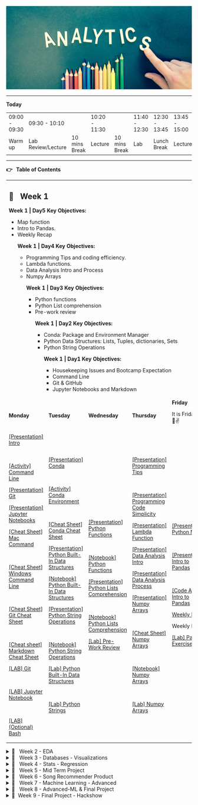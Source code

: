 
<!-- Yay, no errors, warnings, or alerts! -->

<div align="center">

<img src="header.jpg" alt="Data Analytics" style="height: 225px; width:1300px;"/>

</div>

---

**Today**


<table>
  <tr>
   <td>09:00 - 09:30
   </td>
   <td>09:30 - 10:10
   </td>
   <td>
   </td>
   <td>10:20 - 11:30
   </td>
   <td>
   </td>
   <td>11:40 - 12:30
   </td>
   <td>12:30 - 13:45
   </td>
   <td>13:45 - 15:00
   </td>
   <td>15:00 - 18:00
   </td>
  </tr>
  <tr>
   <td>Warm up
   </td>
   <td>Lab Review/Lecture
   </td>
   <td>10 mins Break
   </td>
   <td>Lecture
   </td>
   <td>10 mins Break
   </td>
   <td>Lab
   </td>
   <td>Lunch Break
   </td>
   <td>Lecture
   </td>
   <td>Lab
   </td>
  </tr>
</table>


---

**👉 **&nbsp;** Table of Contents**


<table>
  <tr>
   <td colspan="5" > <h2>📅 &nbsp;  <strong>Week 1</strong></h2>
<p>
<strong>Week 1 | Day5 Key Objectives:</strong>
<ul>

<li>Map function

<li>Intro to Pandas.

<li>Weekly Recap

<p>
<strong>Week 1 | Day4 Key Objectives:</strong>
<ul>

<li>Programming Tips and coding efficiency.

<li>Lambda functions.

<li>Data Analysis Intro and Process

<li>Numpy Arrays

<p>
<strong>Week 1 | Day3 Key Objectives:</strong>
<ul>

<li>Python functions

<li>Python List comprehension

<li>Pre-work review

<p>
<strong>Week 1 | Day2 Key Objectives:</strong>
<ul>

<li>Conda: Package and Environment Manager

<li>Python Data Structures: Lists, Tuples, dictionaries, Sets

<li>Python String Operations

<p>
<strong>Week 1 | Day1 Key Objectives:</strong>
<ul>

<li>Housekeeping Issues and Bootcamp Expectation

<li>Command Line

<li>Git & GitHub

<li>Jupyter Notebooks and Markdown
</li>
</ul>
</li>
</ul>
</li>
</ul>
</li>
</ul>
</li>
</ul>
   </td>
  </tr>
  <tr>
   <td><strong>Monday</strong>
   </td>
   <td><strong>Tuesday</strong>
   </td>
   <td><strong>Wednesday</strong>
   </td>
   <td><strong>Thursday</strong>
   </td>
   <td><strong>Friday</strong>
<p>
It is Friday!! 🥳😎✌️
<p>
<strong> </strong>
   </td>
  </tr>
  <tr>
   <td><a href="https://docs.google.com/presentation/d/1Kg4LAjE1oDtG-FLdQSaR1hecYwiMX_5-jP9tt7QHlIU/edit?usp=sharing">[Presentation] Intro</a>
<p>
<br>
<p>
<a href="https://github.com/repicao/IH_AB_DA_FT_MAY_2023/blob/main/Class_Materials/Command_Line/Activities/Activity_Command_Line.md">[Activity] Command Line</a>
<p>
<a href="https://docs.google.com/presentation/d/1dFYafjz3IV5pCaH-nNIeWKVeAjwfmhFn47S9ZrxE2pg/edit?usp=sharing">[Presentation] Git</a>
<p>
<a href="https://docs.google.com/presentation/d/1aun46umuf1hrXn5SfzzpvPNurrHeu3pODn1Jpm8_27o/edit?usp=sharing">[Presentation] Jupyter Notebooks</a>
<p>
<a href="https://github.com/repicao/IH_AB_DA_FT_MAY_2023/blob/main/Class_Materials/Command_Line/Cheat_Sheet_MAC_Command_Line.pdf">[Cheat Sheet] Mac Command</a>
<p>
<br>
<p>
<a href="https://github.com/repicao/IH_AB_DA_FT_MAY_2023/blob/main/Class_Materials/Command_Line/Cheat_Sheet_Windows_Command_Prompt.pdf">[Cheat Sheet] Windows Command Line</a>
<p>
<br>
<p>
<a href="https://github.com/repicao/IH_DA_FT_MAY_2023/blob/main/Class_Materials/Git_GitHub/Cheat_Sheet_Git_Education.pdf">[Cheat Sheet] Git Cheat Sheet</a>
<p>
<br>
<p>
<a href="https://github.com/repicao/IH_AB_DA_FT_MAY_2023/blob/master/Class_Materials/Jupyter_Notebook/Cheat_Sheet_Markdown.md">[Cheat sheet] Markdown Cheat Sheet</a>
<p>
<a href="https://github.com/repicao/IH_AB_DA_FT_MAY_2023/blob/master/Class_Materials/Git_GitHub/Labs/Lab_Git.md">[LAB] Git</a>
<p>
<br>
<p>
<a href="https://github.com/repicao/IH_AB_DA_FT_MAY_2023/blob/main/Class_Materials/Jupyter_Notebook/Labs/Lab_Juypter_Notebook.md">[LAB] Jupyter Notebook</a>
<p>
<br>
<p>
<a href="https://github.com/repicao/IH_AB_DA_FT_MAY_2023/blob/main/Class_Materials/Command_Line/Labs/Lab_Bash.md">[LAB] (Optional) Bash</a>
   </td>
   <td><a href="https://docs.google.com/presentation/d/1B0luhf2eWFIMaofY1mm2oT5jBZlg7RydRpV5wR1KwgQ/edit?usp=sharing">[Presentation] Conda</a>
<p>
<br>
<p>
<a href="https://github.com/repicao/IH_AB_DA_FT_MAY_2023/blob/main/Class_Materials/Conda/Activities/Conda_Activity_Environments.md">[Activity] Conda Environment</a>
<p>
<br>
<p>
<a href="https://github.com/repicao/IH_AB_DA_FT_MAY_2023/blob/main/Class_Materials/Conda/Cheat_Sheet_Conda.pdf">[Cheat Sheet] Conda Cheat Sheet</a>
<p>
<a href="https://docs.google.com/presentation/d/1jmBBwxCiNZPdeDFAmt_cHQ4GPrC91vkkMmA-kj40Zck/edit?usp=sharing">[Presentation] Python Built-In Data Structures</a>
<p>
<a href="https://github.com/repicao/IH_AB_DA_FT_MAY_2023/blob/main/Class_Materials/Python_Basics/Python_Built-In-Data_Structures.ipynb">[Notebook] Python Built-In Data Structures</a>
<p>
<a href="https://docs.google.com/presentation/d/1KBqPtwqEiQ-fwAWjGGZADZd6bGjhtfw_F3ltnOGd77k/edit?usp=sharing">[Presentation] Python String Operations</a>
<p>
<br>
<p>
<a href="https://github.com/repicao/IH_AB_DA_FT_MAY_2023/blob/main/Class_Materials/Python_Basics/Python_String_Operations.ipynb">[Notebook] Python String Operations</a>
<p>
<a href="https://github.com/repicao/IH_AB_DA_FT_MAY_2023/tree/main/Class_Materials/Python_Basics/Labs/Tuple_Sets_Dicts">[Lab] Python Built-In Data Structures</a>
<p>
<br>
<p>
<a href="https://github.com/repicao/IH_AB_DA_FT_MAY_2023/blob/main/Class_Materials/Python_Basics/Labs/Python_Strings/LAB_Python_Strings.ipynb">[Lab] Python Strings</a>
   </td>
   <td><a href="https://docs.google.com/presentation/d/1QDrvALgEfzewKlyI5t8Iq5mieXNxb1nQl8OdD7UV9yw/edit?usp=sharing">[Presentation] Python Functions</a>
<p>
<br>
<p>
<a href="https://github.com/repicao/IH_AB_DA_FT_MAY_2023/blob/main/Class_Materials/Python_Basics/Python_Functions.ipynb">[Notebook] Python Functions</a>
<p>
<a href="https://docs.google.com/presentation/d/1UG5c6XPeEUmwHt4fh2lA6AzH1G7kcqjbF_pDZet6OHE/edit?usp=sharing">[Presentation] Python Lists Comprehension</a>
<p>
<br>
<p>
<a href="https://github.com/repicao/IH_AB_DA_FT_MAY_2023/blob/main/Class_Materials/Python_Basics/List_Comprehensions.ipynb">[Notebook] Python Lists Comprehension</a>
<p>
<a href="https://github.com/repicao/IH_AB_DA_FT_MAY_2023/tree/main/Class_Materials/Prework-Review">[Lab] Pre-Work Review</a>
   </td>
   <td><a href="https://docs.google.com/presentation/d/1ex3m_Gmrfne_l8oQqFjpwkWfCtQTr3co-pdtKVAiGPY/edit?usp=sharing">[Presentation] Programming Tips</a>
<p>
<br>
<p>
<a href="https://docs.google.com/presentation/d/1XrWw-KkaokRkYKD283XkIpRrhG6z37ldDASgaCLbg1k/edit?usp=sharing">[Presentation] Programming Code Simplicity</a>
<p>
<a href="https://docs.google.com/presentation/d/1fupIWSyoyC_VunN2HRWOyRpO5CrRAmRBurW99WZFUHs/edit?usp=sharing">[Presentation] Lambda Function</a>
<p>
<a href="https://docs.google.com/presentation/d/1AuMxc8qBaTQwLv-b6_xFk-0kclhznaNf_ayS7uEgdC4/edit?usp=sharing">[Presentation] Data Analysis Intro</a>
<p>
<a href="https://docs.google.com/presentation/d/1IHtD509p-WdOiUUq8HsVA8ogC3s-Bo9SYw4kbSjEUMA/edit?usp=sharing">[Presentation] Data Analysis Process</a>
<p>
<a href="https://docs.google.com/presentation/d/1OpXH8ovA7r9KeiccF7xzi05tCxSQbPgC1xyJ_8y6dPk/edit?usp=sharing">[Presentation] Numpy Arrays</a>
<p>
<br>
<p>
<a href="https://github.com/repicao/IH_AB_DA_FT_MAY_2023/blob/main/Class_Materials/Numpy/Numpy_Python_Cheat_Sheet.pdf">[Cheat Sheet] Numpy Arrays</a>
<p>
<br>
<p>
<a href="https://github.com/repicao/IH_AB_DA_FT_MAY_2023/blob/main/Class_Materials/Numpy/Numpy.ipynb">[Notebook] Numpy Arrays</a>
<p>
<br>
<p>
<a href="https://github.com/repicao/IH_AB_DA_FT_MAY_2023/blob/main/Class_Materials/Numpy/Labs/Lab_Numpy_exercises_with_hints.md">[Lab] Numpy Arrays</a>
   </td>
   <td><a href="https://docs.google.com/presentation/d/14eFigQn9W98c3-KMQKOrGCZfEp15p-8sEGKRVR_V_K0/edit?usp=sharing">[Presentation] Python Map</a>
<p>
<br>
<p>
<a href="https://docs.google.com/presentation/d/1M9Feurk2rQfLSDfhSBZl2f4fJOGcWjahHQ2F-MWdT7w/edit?usp=sharing">[Presentation] Intro to Pandas</a>
<p>
<br>
<p>
<a href="https://github.com/repicao/IH_AB_DA_FT_MAY_2023/blob/main/Class_Materials/Pandas/Pandas_Data_Frame_General-Part_1.ipynb">[Code Along] Intro to Pandas</a>
<p>
<a href="https://docs.google.com/presentation/d/1OkpxrDnf3TF4hUDzXa8ZxFuz-JbQjfcXNSCkrItjyBw/edit?usp=sharing">Weekly Recap</a>
<p>
Weekly Retro
<p>
<a href="https://github.com/repicao/IH_AB_DA_FT_MAY_2023/tree/main/Class_Materials/Pandas/Labs/Lab_Pandas_part_1.ipynb">[Lab] Pandas Exercises</a>
   </td>
  </tr>
</table>


<details>

<summary>📅  &nbsp; Week 2 - EDA </summary>


<table>
  <tr>
   <td colspan="5" > <h2>📅 &nbsp;  <strong>Week 2</strong></h2>
<p>
<strong>Week 2 | Day1 Key Objectives:</strong>
<ul>

<li>Pandas continued (filtering,applying functions, concatenating, IO operations)

<li>HealthCare For All Case Study

<li>Data Cleaning using Pandas

<p>
<strong>Week 2 | Day2 Key Objectives:</strong>
<ul>

<li>HealthCare For All Case Study

<li>Data Cleaning using Pandas

<li>Statistics basics ( samples, probability, distributions, random variables, samples, measures of central tendency and dispersion).

<p>
<strong>Week 2 | Day3 Key Objectives:</strong>
<ul>

<li>Correlation and correlation Matrix

<li>Plotting using Matplotlib and seaborn

<li>Exploratory Data Analysis

<p>
<strong>Week 2 | Day4 Key Objectives:</strong>
<ul>

<li>Data Pipelining

<li>Linear Regression

<p>
<strong>Week 2 | Day5 Key Objectives:</strong>
<ul>

<li>Weekly Recap

<li>Pandas Group By

<li>Pandas Merging

<li>Pandas Best Practices
</li>
</ul>
</li>
</ul>
</li>
</ul>
</li>
</ul>
</li>
</ul>
   </td>
  </tr>
  <tr>
   <td><strong>Monday</strong>
   </td>
   <td><strong>Tuesday</strong>
   </td>
   <td><strong>Wednesday</strong>
   </td>
   <td><strong>Thursday</strong>
   </td>
   <td><strong>Friday</strong>
<p>
It is Friday!! 🥳😎✌️
<p>
<strong> </strong>
   </td>
  </tr>
  <tr>
   <td><a href="https://github.com/repicao/IH_AB_DA_FT_MAY_2023/blob/main/Class_Materials/Pandas/Pandas_Data_Frame_General-Part_2.ipynb">[Code Along] Pandas_Part_2</a>
<p>
<br>
<p>
<a href="https://github.com/repicao/IH_AB_DA_FT_MAY_2023/blob/main/Class_Materials/Case_Studies/Health_Care_For_All_Case_Study/Health_Care_for_All_Case_Study.md">[Healthcare For All Case Study]</a>
<p>
<br>
<p>
<a href="https://github.com/repicao/IH_AB_DA_FT_MAY_2023/blob/main/Class_Materials/Case_Studies/Health_Care_For_All_Case_Study/Intro_To_Pandas_Healthcare For_All_Data_Cleaning.ipynb">[Code_Along] Healthcare For All Case Study</a>
<p>
<br>
<p>
<a href="https://github.com/repicao/IH_AB_DA_FT_MAY_2023/blob/main/Class_Materials/Case_Studies/Customer_Analysis_Case_Study/Lab_Customer_Analysis_Case_Study.md">[Lab] EDA_Round_1</a>
   </td>
   <td><a href="https://docs.google.com/presentation/d/1zTSSzzuxgr_yvj696ieVhl7HgZ2pnepulBdeYa2nLwQ/edit?usp=sharing">[Presentation] Basic Statistical Concepts</a>
<p>
<br>
<p>
<a href="https://github.com/repicao/IH_AB_DA_FT_MAY_2023/blob/main/Class_Materials/Case_Studies/Customer_Analysis_Case_Study/Lab_Customer_Analysis_Case_Study.md">[Lab] EDA_Round_2</a>
   </td>
   <td><a href="https://docs.google.com/presentation/d/1FLmgMD_IGWTqscK4itzUi9Qe8B6GHL8tBv3QBeHEpq0/edit?usp=sharing">[Presentation] Correlation of Numerical Features</a>
<p>
<br>
<p>
<a href="https://docs.google.com/presentation/d/1k_J8tSdbqMLGjRhdJyBDXihFsGZnHSuQHAIAud8ipng/edit?usp=sharing">[Presentation] EDA with plotting</a>
<p>
<br>
<p>
<a href="https://github.com/repicao/IH_AB_DA_FT_MAY_2023/blob/main/Class_Materials/Data_Visualization/Matplotlib_Seaborn/Matplotlib_Seaborn_Complete.ipynb">[Notebook] EDA with plotting</a>
<p>
<br>
<p>
<a href="https://github.com/repicao/IH_AB_DA_FT_MAY_2023/blob/main/Class_Materials/Data_Visualization/Matplotlib_Seaborn/Cheat_Sheet_Python_Matplotlib.pdf">[Cheat Sheet] Matplotlib</a>
<p>
<br>
<p>
<a href="https://github.com/repicao/IH_AB_DA_FT_MAY_2023/blob/main/Class_Materials/Data_Visualization/Matplotlib_Seaborn/Cheat_Sheet_Python_Seaborn.pdf">[Cheat Sheet] Seaborn</a>
<p>
<br>
<p>
<a href="https://github.com/repicao/IH_AB_DA_FT_MAY_2023/blob/main/Class_Materials/Case_Studies/Customer_Analysis_Case_Study/Lab_Customer_Analysis_Case_Study.md">[Lab] EDA_Round_3</a>
   </td>
   <td>[Linear Regression Overview]
<p>
<br>
<p>
<a href="https://github.com/repicao/IH_AB_DA_FT_MAY_2023/blob/main/Class_Materials/Case_Studies/Health_Care_For_All_Case_Study/Intro_To_Pandas_Healthcare%20For_All_Pipelining.ipynb">[Code_Along] Data_Pipelining</a>
<p>
<br>
<p>
<a href="https://github.com/repicao/IH_AB_DA_FT_MAY_2023/blob/main/Class_Materials/Case_Studies/Customer_Analysis_Case_Study/Lab_Customer_Analysis_Case_Study.md">[Lab] EDA_Round_4</a>
   </td>
   <td><a href="https://docs.google.com/presentation/d/1mJ4YshSRjHqRMqoudwPGc38sS-TpXC5A5IImibLvdBw/edit?usp=sharing">[Presentation] Pandas Joining, Grouping</a>
<p>
<br>
<p>
<a href="https://github.com/repicao/IH_AB_DA_FT_MAY_2023/blob/main/Class_Materials/Pandas/Pandas_Data_Frame_General-3.ipynb">[Notebook] Pandas contd</a>
<p>
<br>
<p>
<a href="https://docs.google.com/presentation/d/1ULcqE5MmHnSrO3HHQ_tdNUA354Jk1n9F/edit?usp=sharing&ouid=108298089999640278508&rtpof=true&sd=true">Weekly Recap</a>
<p>
<br>
<p>
Weekly Retro
<p>
<br>
<p>
<a href="https://kahoot.it/">Kahoot</a>
<p>
<br>
<p>
[Case Study Presentations]
<p>
<br>
<p>
<a href="https://github.com/repicao/IH_AB_DA_FT_MAY_2023/blob/main/Class_Materials/Pandas/Labs/Lab_Pandas_Grouping_Data_Vehicles.ipynb">[Lab Pandas Group By]</a>
   </td>
  </tr>
</table>


</details>

<details>

<summary>📅  &nbsp; Week 3 - Databases - Visualizations</summary>


<table>
  <tr>
   <td colspan="5" ><h2>📅 &nbsp;  <strong>Week 3</strong></h2>
<p>
<strong>Week 3 | Day 5 Learning Objectives:</strong>
<ul>

<li>Business Intelligence

<li>Tableau

<li>Weekly Recap

<p>
<strong>Week 3 | Day 4 Learning Objectives:</strong>
<ul>

<li>Having clause

<li>Temporary Table

<li>Data Warehousing

<li>Data Visualization

<li>Intro Tableau

<p>
<strong>Week 3 | Day 3 Learning Objectives:</strong>
<ul>

<li>Subqueries

<p>
<strong>Week 3 | Day 2 Learning Objectives:</strong>
<ul>

<li>ERDs

<li>Joins

<p>
<strong>Week 3 | Day 1 Learning Objectives:</strong>
<ul>

<li>Relational Databases

<li>SQL Queries
</li>
</ul>
</li>
</ul>
</li>
</ul>
</li>
</ul>
</li>
</ul>
   </td>
  </tr>
  <tr>
   <td><strong>Monday</strong>
   </td>
   <td><strong>Tuesday</strong>
   </td>
   <td><strong>Wednesday</strong>
   </td>
   <td><strong>Thursday</strong>
   </td>
   <td><strong>Friday</strong>
<p>
It is Friday!! 🥳😎✌️
   </td>
  </tr>
  <tr>
   <td><a href="https://docs.google.com/presentation/d/1e4YgDOHtmMC1xrWsCC9cKuCyKxxPmctk0Ip_ruOfVVc/edit?usp=sharing">[Presentation] Relational Databases</a>
<p>
<br>
<p>
<a href="https://github.com/repicao/IH_AB_DA_FT_MAY_2023/blob/main/Class_Materials/SQL_MYSQL/Labs/Lab_Intro_Sql.md">[LAB] Lab | SQL Intro</a>
<p>
<br>
<p>
<a href="https://github.com/repicao/IH_AB_DA_FT_MAY_2023/blob/main/Class_Materials/SQL_MYSQL/Labs/Lab_SQL_Basics_Selection_Aggregation.md">[LAB] Lab | SQL Queries</a>
   </td>
   <td><a href="https://docs.google.com/presentation/d/1W2cFbuvvTffAPWqsvmx0-L_zq--KXUUvItyHC22U4sk/edit?usp=sharing">[Presentation] Joins & ERD</a>
<p>
<br>
<p>
<a href="https://github.com/repicao/IH_AB_DA_FT_MAY_2023/blob/main/Class_Materials/SQL_MYSQL/Labs/Lab_SQL_Join_Two_Tables.md">[Lab] Sql Join two tables</a>
<p>
<br>
<p>
<a href="https://github.com/repicao/IH_AB_DA_FT_MAY_2023/blob/main/Class_Materials/SQL_MYSQL/Labs/Lab_SQL_Join_Multi_Tables.md">[Lab] (Optional) Sql Join multiple tables</a>
   </td>
   <td><a href="https://github.com/repicao/IH_AB_DA_FT_MAY_2023/blob/main/Class_Materials/SQL_MYSQL/Activities/Activities.md">[Activity ERD]</a>
<p>
<br>
<p>
<a href="https://docs.google.com/presentation/d/1PKCkTHA3VJc1eK1uASNFEGcjQIBpZGNoYtNW8WwgInY/edit#slide=id.g1c9251237d3_2_231">[Presentation] SQL Sub Queries</a>
<p>
<br>
<p>
<a href="https://github.com/repicao/IH_AB_DA_FT_MAY_2023/blob/main/Class_Materials/SQL_MYSQL/Labs/Lab_SQL_Subqueries.md">[Lab] SQL Sub Queries</a>
   </td>
   <td>[SQL Having clause]
<p>
<br>
<p>
<a href="https://docs.google.com/presentation/d/1CiiNggawX0KFfYNJYoc98LjmZT-_g86P3WZecPw7MPk/edit#slide=id.p">[Presentation] Data Warehousing</a>
<p>
<br>
<p>
<a href="https://docs.google.com/presentation/d/1GPn_6Vl4PUO4gGyOkVd9rolDf7SZ_ftGksQ0GH8ZSO0/edit#slide=id.p">[Presentation] Temporary Table/ Views</a>
<p>
<br>
<p>
<a href="https://docs.google.com/presentation/d/1zg-tjLvANo7r847S_11XGlo7x74u--GfeyF9b0uPBpA/edit?usp=sharing">[Presentation] Intro to Tableau </a>
<p>
<br>
<p>
<a href="https://github.com/repicao/IH_AB_DA_FT_MAY_2023/blob/main/Class_Materials/Data_Visualization/Tableau/Lab/Lab_Tableau_Customer_Analysis_Case_Study.md">[LAB] Tableau</a>
<p>
<br>
<p>
<a href="https://github.com/repicao/IH_AB_DA_FT_MAY_2023/blob/main/Class_Materials/SQL_MYSQL/Labs/Lab_SQL_GroupBy.md">[Lab] (Optional) SQL Group By</a>
   </td>
   <td><a href="https://docs.google.com/presentation/d/1MdUfA565cyS3f0pzfeaOeKBQPyCDynWDq_OTN2RXkKE/edit?usp=sharing">[Presentation] Tableau </a>
<p>
<br>
<p>
<a href="https://docs.google.com/presentation/d/1-xlqXGBktMvlpAv3dq4n0SzilhIYou0jRTGdF283HDc/edit?usp=sharing">[Presentation] Business Intelligence</a>
<p>
<br>
<p>
<a href="https://github.com/repicao/IH_AB_DA_FT_MAY_2023/blob/main/Class_Materials/Data_Visualization/Tableau/Activities/Activity_KPI.md">[Activity] KPIs</a>
<p>
<br>
<p>
<a href="https://docs.google.com/presentation/d/1sEdfwMIBDLUBliS7vsGbfOW-rybk_DFG0MGyQMJyfsc/edit?usp=sharing">Weekly Recap</a>
<p>
<br>
<p>
Weekly Retro
<p>
<br>
<p>
<a href="https://github.com/repicao/IH_AB_DA_FT_MAY_2023/blob/main/Class_Materials/Data_Visualization/Tableau/Lab/Lab_Tableau_Dashboards.md">[LAB] Tableau Dashboard</a>
   </td>
  </tr>
</table>


</details>

<details>

<summary>📅  &nbsp; Week 4 - Stats - Regression</summary>


<table>
  <tr>
   <td colspan="5" ><h2>📅 &nbsp;  <strong>Week 4</strong></h2>
<p>
<strong>Week 4 | Day 5 Learning Objectives:</strong>
<ul>

<li>Hypothesis Testing

<li>Mid term project briefing

<li>Recap

<p>
<strong>Week 4 | Day 4 Learning Objectives:</strong>
<ul>

<li>Model Validation

<li>Revisit StandardScaler fit and transform functions

<li>Using the model to predict on a new unseen record.

<li>Hypothesis Testing

<p>
<strong>Week 4 | Day 3 Learning Objectives:</strong>
<ul>

<li>Linear Regression.

<li>Model Validation.

<p>
<strong>Week 4 | Day 2 Learning Objectives:</strong>
<ul>

<li>Linear Regression.

<li>Model Validation.

<p>
<strong>Week 4 | Day 1 Learning Objectives:</strong>
<ul>

<li>Storytelling with Data

<li>Data Visualization

<li>Machine Learning Intro.

<li>Data Transformation.
</li>
</ul>
</li>
</ul>
</li>
</ul>
</li>
</ul>
</li>
</ul>
   </td>
  </tr>
  <tr>
   <td><strong>Monday</strong>
   </td>
   <td><strong>Tuesday</strong>
   </td>
   <td><strong>Wednesday</strong>
   </td>
   <td><strong>Thursday</strong>
   </td>
   <td><strong>Friday</strong>
<p>
It is Friday!! 🥳😎✌️
   </td>
  </tr>
  <tr>
   <td><a href="https://docs.google.com/presentation/d/1c1oC44muF_BJ_1aJJzLo3-dquRsiPDrgYa37JBayR7I/edit?usp=sharing">[Presentation] Data Visualization</a>
<p>
<br> <a href="https://docs.google.com/presentation/d/1x8ssvKYH6vYfAwZpcORHEWxyZPkVWNYN3TBWPoKjmK8/edit?usp=sharing">[Presentation] Storytelling with Data]</a>
<p>
<br>
<p>
<a href="https://docs.google.com/presentation/d/1aTldSiT9xSBLAmY1bY2nzrH56-d-JFpMEPADgIjNbd4/edit?usp=sharing">[Presentation] Intro to Machine Learning</a>
<p>
<br>
<p>
<a href="https://docs.google.com/presentation/d/1ce4WzP4gPQodkYi4zRzJlE0nC1aL07tDboSZ6ewunls/edit?usp=sharing">[Presentation] Probability Distributions</a> 
<p>
<br>
<p>
<a href="https://docs.google.com/presentation/d/1fwT47gmfYEzEmlbIDJNf28h-upLXKSfkCIZG8ZelxFU/edit?usp=sharing">[Presentation] Data Processing</a>
<p>
<br>
<p>
<a href="https://github.com/repicao/IH_AB_DA_FT_MAY_2023/blob/main/Class_Materials/Case_Studies/Customer_Analysis_Case_Study/Activities_Transformation.md">[LAB] Lab | Data Transformation</a>
<p>
<br>
<p>
<a href="https://public.tableau.com/de-de/s/interactive-resume-gallery">[Lab] [Optional] Resume using Tableau  </a>
   </td>
   <td><a href="https://docs.google.com/presentation/d/1pkcDSqwrQprqy2CH1DK4MwIUTdEtyL1THbbCn9SrsQs/edit?usp=sharing">[Presentation] Linear Regression</a>
<p>
<br>
<p>
<a href="https://github.com/repicao/IH_AB_DA_FT_MAY_2023/blob/main/Class_Materials/Case_Studies/Health_Care_For_All_Case_Study/Intro_To_Pandas_Healthcare%20For_All_Modeling.ipynb">[Notebook] Linear Regression</a>
<p>
<br>
<p>
<a href="https://github.com/repicao/IH_AB_DA_FT_MAY_2023/blob/main/Class_Materials/Case_Studies/Customer_Analysis_Case_Study/Activities_Linear_Regression.md">[LAB] Lab | Model Fitting and Evaluating</a>
   </td>
   <td><a href="https://docs.google.com/presentation/d/1pkcDSqwrQprqy2CH1DK4MwIUTdEtyL1THbbCn9SrsQs/edit?usp=sharing">[Presentation] Improving Model Accuracy</a>
<p>
<br>
<p>
<a href="https://github.com/repicao/IH_AB_DA_FT_MAY_2023/blob/main/Class_Materials/Case_Studies/Health_Care_For_All_Case_Study/Intro_To_Pandas_Healthcare%20For_All_Modeling.ipynb">[Notebook] Linear Regression</a>
<p>
<br>
<p>
<a href="https://github.com/repicao/IH_AB_DA_FT_MAY_2023/blob/main/Class_Materials/Case_Studies/Customer_Analysis_Case_Study/Activities_Linear_Regression.md">[LAB] Model Evaluation and Improving</a>
   </td>
   <td><a href="https://docs.google.com/presentation/d/1dgspDn-tOqRjcJK6YN-SZWPZLHkMrAvSduj6iqqXxf4/edit?usp=sharing">[Presentation] Sampling Distributions </a>
<p>
<br>
<p>
<a href="https://docs.google.com/presentation/d/1b_B31FIOojVdTU5tZrZ6ixoF_6bQGk3M_nPdRE0KO8Y/edit?usp=sharing">[Presentation] Hypothesis Testing</a>
<p>
<br>
<p>
<a href="https://github.com/repicao/IH_AB_DA_FT_MAY_2023/blob/main/Class_Materials/Statistics/Hypothesis_Testing_Structure.ipynb">[Notebook] Hypothesis One Sample Test</a>
<p>
<br>
<p>
<a href="https://github.com/repicao/IH_AB_DA_FT_MAY_2023/blob/main/Class_Materials/Case_Studies/Customer_Analysis_Case_Study/Activities_Linear_Regression.md">[LAB] Model Evaluation and Improving</a>
<p>
<br>
<p>
<a href="https://github.com/repicao/IH_AB_DA_FT_MAY_2023/blob/main/Class_Materials/Statistics/Lab/Lab_Hypothesis_Testing.md">[Lab] Hypothesis Testing</a>
   </td>
   <td><a href="https://kahoot.it/">Kahoot</a>
<p>
<br>
<a href="https://docs.google.com/presentation/d/1an2XtB3eGCGSjN4xAqdieNDsapJ4IvxL3K8ApQRWOV8/edit#slide=id.g205afdc590b_0_166">[Presentation] A/B Testing</a>
<p>
<br>
<a href="https://github.com/repicao/IH_AB_DA_FT_MAY_2023/blob/main/Class_Materials/Statistics/AB_Testing.ipynb">[Notebook] A/B Testing</a>
<p>
<br>
<p>
<a href="https://docs.google.com/presentation/d/1hVVTG8q2wVI71GacjcYTMsZvQB43C1_KCRgednRyg6g/edit?usp=sharing">Weekly Recap</a>
<p>
<br>
<p>
Weekly Retro
<p>
<br>
<p>
<a href="https://github.com/repicao/IH_AB_DA_FT_MAY_2023/tree/main/Class_Materials/MidTerm_Project">Midterm Project Intro/ Briefing</a>
<p>
<br>
<p>
<a href="https://github.com/repicao/IH_AB_DA_FT_MAY_2023/blob/main/Class_Materials/Statistics/Lab/Lab_Hypothesis_Testing.md">[Lab] Hypothesis Testing</a>
   </td>
  </tr>
</table>


</details>

<details>

<summary>📅  &nbsp; Week 5 - Mid Term Project </summary>


<table>
  <tr>
   <td colspan="5" ><h2>📅 &nbsp;  <strong>Week 5</strong></h2>
<p>
                                                        <h2>📅 &nbsp;  <strong>Mid-Term Project</strong></h2>
   </td>
  </tr>
  <tr>
   <td><strong>Monday</strong>
   </td>
   <td><strong>Tuesday</strong>
   </td>
   <td><strong>Wednesday</strong>
   </td>
   <td><strong>Thursday</strong>
   </td>
   <td><strong>Friday</strong>
<p>
It is Friday!! 🥳😎✌️
   </td>
  </tr>
  <tr>
   <td>Submitting project plans: 
     <p>
       <br>
       Elevator pitches
     </p>
   </td>
   <td>Work on the project
   </td>
   <td>Work on the project
   </td>
   <td>Work on the project
   </td>
   <td>Work on the project
   </td>
  </tr>
  <tr>
   <td>Work on the project
   </td>
   <td>
   </td>
   <td>
   </td>
   <td>
   </td>
   <td>Presentations
   </td>
  </tr>
</table>


</details>

<details>

<summary>📅  &nbsp; Week 6 - Song Recommender Product </summary>


<table>
  <tr>
   <td colspan="5" ><strong><h2>Week 6</h2></strong>
<p>
<strong>Week 6 | Day 5 Learning Objectives:</strong>
<ul>

<li>Working on the product

<p>
<strong>Week 6 | Day 4 Learning Objectives:</strong>
<ul>

<li>Unsupervised Learning

<li>K-means Algorithm

<li>Saving/Loading Model using Pickle

<p>
<strong>Week 6 | Day 3 Learning Objectives:</strong>
<ul>

<li>APIs.

<li>Spotify API.

<li>JSON format overview.

<li>Restful APIs

<p>
<strong>Week 6 | Day 2 Learning Objectives:</strong>
<ul>

<li>Web Scraping multiple pages

<li>Python modules

<p>
<strong>Week 6 | Day 1 Learning Objectives:</strong>
<ul>

<li>Git ignore

<li>Web Scraping

<li>HTML, CSS

<li>Beautiful Soup
</li>
</ul>
</li>
</ul>
</li>
</ul>
</li>
</ul>
</li>
</ul>
   </td>
  </tr>
  <tr>
   <td><strong>Monday</strong>
   </td>
   <td><strong>Tuesday</strong>
   </td>
   <td><strong>Wednesday</strong>
   </td>
   <td><strong>Thursday</strong>
   </td>
   <td><strong>Friday</strong>
<p>
It is Friday!! 🥳😎✌️
   </td>
  </tr>
  <tr>
   <td><a href="https://github.com/repicao/IH_AB_DA_FT_MAY_2023/blob/main/Class_Materials/Web_Scraping/Case_Study_Gnod_Song_Recommender.md">[Case Study] Gnod Song Recommender</a>
<p>
<br>
<p>
<a href="https://docs.google.com/presentation/d/16mTAbrd6upq2UGyBtCmhsTunJKcvIAi2kATQeWVxNV0/edit?usp=sharing">[Presentation] Web Scraping</a>
<p>
<br>
<p>
<a href="https://flukeout.github.io/">[Activity] CSS Selector</a>
<p>
<br>
<p>
<a href="https://github.com/repicao/IH_AB_DA_FT_MAY_2023/blob/main/Class_Materials/Web_Scraping/Web_Scraping.ipynb">[Notebook] Web Scraping Code Along</a>
<p>
<br>
<p>
<a href="https://docs.google.com/presentation/d/1XKJnjuI97cLBHmlH1ihTkldskCv6HOZQY2GJ3uG70yA/edit?usp=sharing">[Presentation] Project Roadmap</a>
<p>
<br>
<p>
<a href="https://docs.google.com/presentation/d/1l_yq7e0n13qONhLhr43sTCznWxP05C9u/edit?usp=sharing&ouid=108298089999640278508&rtpof=true&sd=true">[LAB] Song Recommender Project</a> 
   </td>
   <td><a href="https://github.com/repicao/IH_AB_DA_FT_MAY_2023/blob/main/Class_Materials/Web_Scraping/2_Web_Scraping.ipynb">[Notebook] Web Scraping Multiple Pages Code Along</a>
<p>
<br>
<p>
<a href="https://github.com/repicao/IH_AB_DA_FT_MAY_2023/blob/main/Class_Materials/Web_Scraping/Lab/Lab_Web_Scraping_1st_Prototype_Expansion.md">[LAB] Song Recommender Project </a>
   </td>
   <td><a href="https://docs.google.com/presentation/d/1-L1RsIMYd8ddY3p3Sghu9DSqA8zkBCGYhSUM8IxoV5Y/edit?usp=sharing">[Presentation] APIs</a>
<p>
<br>
<p>
<a href="https://docs.google.com/presentation/d/1GvSch5MAvewIX2bl-Y-Jn_5z9bBeYHj7v4SjPxKwtb8/edit?usp=sharing">[Presentation] Spotipy</a>
<p>
<br>
<p>
<a href="https://github.com/repicao/IH_AB_DA_FT_MAY_2023/blob/main/Class_Materials/Web_Scraping/Intro_APIs_Structure.ipynb">[Notebook] APIs</a>
<p>
<br>
<p>
<a href="https://github.com/repicao/IH_AB_DA_FT_MAY_2023/blob/main/Class_Materials/Web_Scraping/Spotify_Structure.ipynb">[Notebook] Spotipy</a>
<p>
<br>
<p>
<a href="https://github.com/repicao/IH_AB_DA_FT_MAY_2023/blob/main/Class_Materials/Web_Scraping/Lab/Lab_Song_Recommender_APIs.md">[LAB] Song Recommender Project </a>
   </td>
   <td><a href="https://docs.google.com/presentation/d/1bbqadjMUCdxlvVcLdT-U3CX1fUykmSpDU4ovtvszXHw/edit?usp=sharing">[Presentation] Clustering using K-means</a>
<p>
<br>
<p>
<a href="https://docs.google.com/presentation/d/1eJP2JCPRRSpIB7gVr0CVhFjtmW8jUmEqvXEHeRQyD5k/edit?usp=sharing">[Presentation] K-Means with Scikit-Learn</a>
<p>
<br>
<p>
<a href="https://github.com/repicao/IH_AB_DA_FT_MAY_2023/blob/main/Class_Materials/Machine_Learning/Unsupervised_Learning/KMeans_Structure.ipynb">[Notebook] K-Means Code Along</a>
<p>
<br>
<p>
<a href="https://docs.google.com/presentation/d/1lx_Xt2qdD4ZRczJ8HMQdfoMBjMGBOXWl/edit?usp=sharing&ouid=108298089999640278508&rtpof=true&sd=true">[LAB] Song Recommender Project </a>
   </td>
   <td><a href="https://docs.google.com/presentation/d/1mWytiwOq3no4VY1l2NOyp_aDeeznXwbP/edit?usp=sharing&ouid=108298089999640278508&rtpof=true&sd=true">[Presentation] Weekly Recap</a>
<p>
<br>
<p>
<a href="https://docs.google.com/presentation/d/1lW1kWqi6oPqUUSjcT9B-taMpl7bawvUC/edit?usp=sharing&ouid=108298089999640278508&rtpof=true&sd=true">[LAB] Song Recommender Project </a>
<p> Song Recommender Presentations <p>
  
   </td>
  </tr>
</table>


</details>

<details>

<summary>📅  &nbsp; Week 7 - Machine Learning - Advanced</summary>


<table>
  <tr>
   <td colspan="5" ><strong><h2>Week 7</h2></strong>
<p>
<strong>Week 7 | Day 5 Learning Objectives:</strong>
<ul>

<li>Random Forest

<li>Hyper Parameter Tuning

<li>ML Frequent Problems

<li>Recap

<p>
<strong>Week 7 | Day 4 Learning Objectives:</strong>
<ul>

<li>Cross Validation

<li>Handling Imbalanced Data

<li>Bias and Variance Tradeoff

<p>
<strong>Week 7 | Day 3 Learning Objectives:</strong>
<ul>

<li>Decision Trees

<p>
<strong>Week 7 | Day 2 Learning Objectives:</strong>
<ul>

<li>KNN

<li>Logistic regression 

<li>Evaluating Classification models

<p>
<strong>Week 7 | Day 1 Learning Objectives:</strong>
<ul>

<li>Feature Selection
</li>
</ul>
</li>
</ul>
</li>
</ul>
</li>
</ul>
</li>
</ul>
   </td>
  </tr>
  <tr>
   <td><strong>Monday</strong>
   </td>
   <td><strong>Tuesday</strong>
   </td>
   <td><strong>Wednesday</strong>
   </td>
   <td><strong>Thursday</strong>
   </td>
   <td><strong>Friday</strong>
<p>
It is Friday!! 🥳😎✌️
   </td>
  </tr>
  <tr>
   <td>
<p>
<br>
<p>
<a href="https://docs.google.com/presentation/d/1Sjn4NBWYOAXx6xWGUkh0k9w4mDQTT073fsbxrN-oErg/edit?usp=sharing">[Presentation] Feature Selection</a>
<p>
<br>
<p>
<a href="https://github.com/repicao/IH_AB_DA_FT_MAY_2023/blob/main/Class_Materials/Data%20Processing/Data_PreProcessing_Feature_Selection.ipynb">[Notebook] Feature Selection</a>
<p>
<br>
<p>
<a href="https://github.com/repicao/IH_AB_DA_FT_MAY_2023/blob/main/Class_Materials/Data%20Processing/P-Value.ipynb">[Notebook] Feature Selection using P-Value</a>
<p>
<br>
<p>

<p>
<br>
<p>
<a href="https://github.com/repicao/IH_AB_DA_FT_MAY_2023/blob/main/Class_Materials/Machine_Learning/Supervised_Learning/Lab/Comparing_Models_KNN_Feature_Selection._Embedded_Methods.md">[LAB] Model_Comparison</a>
   </td>
   <td><a href="https://docs.google.com/presentation/d/1dJcP7kXvI8qJ3iuPoj24k_ghSaNgnzylaj1EzQAzIhA/edit?usp=sharing">[Presentation] KNN</a>
<p>
<br>
<p>
<a href="https://docs.google.com/presentation/d/1cCPsyVtgGZsuHoxCj4kKCAjQJlsp4ApcILFLoapGywE/edit?usp=sharing">[Presentation] Logistic Regression</a>
<p>
<br>
<p>
<a href="https://docs.google.com/presentation/d/183FItwGm3fc9yTRR6neicS6XVI0m_o1LBKek_bMlZII/edit?usp=sharing">[Presentation] Evaluating Classification Models</a>
<p>
<br>
<p>
<a href="https://github.com/repicao/IH_AB_DA_FT_MAY_2023/blob/main/Class_Materials/Machine_Learning/Supervised_Learning/Supervised_Learning_KNN_Housing_Prices%20KNN.ipynb">[Notebook] KNN</a>
<p>
<br>
<p>
<a href="https://github.com/repicao/IH_AB_DA_FT_MAY_2023/blob/main/Class_Materials/Machine_Learning/Supervised_Learning/Supervised_Learning_Classification_Logistic_Regression.ipynb">[Notebook] Logistic Regression</a>
<p>
<br>
<p>
<a href="https://github.com/repicao/IH_AB_DA_FT_MAY_2023/blob/main/Class_Materials/Machine_Learning/Supervised_Learning/Lab/Lab_Classification_Handling_Logistic_Regression_Imbalanced_data.md">[LAB] Logistic Regression</a>
   </td>
   <td><a href="https://docs.google.com/presentation/d/1J31wU0za-DoGOqBVaD7uqC1E9kWSz3-TWOys55trIyA/edit?usp=sharing">[Presentation] Decision Trees</a>
<p>
<br>
<p>
<a href="https://github.com/repicao/IH_AB_DA_FT_MAY_2023/blob/main/Class_Materials/Machine_Learning/Supervised_Learning/Supervised_Learning_Decision_Trees.ipynb">[Notebook] Decision Trees</a>
<p>
<br>
<p>
<a href="https://github.com/repicao/IH_AB_DA_FT_MAY_2023/blob/main/Class_Materials/Machine_Learning/Supervised_Learning/Lab/Lab_Classification_Handling_Logistic_Regression_Imbalanced_data.md">[Lab] Decision_Trees</a>
   </td>
   <td><a href="https://docs.google.com/presentation/d/1TLksCZKyo_NxtMMUoCHHDMnjaFDp7138QrCEYXD_tLo/edit?usp=sharing">[Presentation ] Cross Validation</a>
<p>
<br>
<p>
<a href="https://docs.google.com/presentation/d/19lH2LEkCVUBbnKWSvY-rqef3fVjFfKjdTSY3V4DE-uA/edit?usp=sharing">[Presentation] Bias & Variance</a>
<p>
<br>
<p>
<a href="https://github.com/repicao/IH_AB_DA_FT_MAY_2023/blob/main/Class_Materials/Machine_Learning/Supervised_Learning/Cross_Validation.ipynb">[Notebook] Cross Validation</a>
<p>
<br>
<p>
<a href="https://github.com/repicao/IH_AB_DA_FT_MAY_2023/blob/main/Class_Materials/Data%20Processing/Handling_Imbalanced_Data.ipynb">[Notebook] Handling Imbalanced Data sets</a>
<p>
<br>
<p>
<a href="https://drive.google.com/file/d/1fCNDcFhS13FT2UoN1zcIkfu_vjPl_dUv/view?usp=sharing">[Data] Imbalanced Data Set</a>
<p>
<br>
<p>
<a href="https://github.com/repicao/IH_AB_DA_FT_MAY_2023/blob/main/Class_Materials/Machine_Learning/Supervised_Learning/Lab/Lab_Classification_Handling_Logistic_Regression_Imbalanced_data.md">[Lab] Cross Validation & Resampling</a>
   </td>
   <td><a href="http://kahoot.it">Kahoot</a>
<p>
<br>
<p>
<a href="https://docs.google.com/presentation/d/1ghyEo24ttcHZprZfU1x4u5xtWo_xwDPHf5FNOHehnLg/edit?usp=sharing">[Presentation] ML Frequent Problems</a>
<p>
<br>
<p>
<a href="https://docs.google.com/presentation/d/1cgfXGznhhHyTY-4F4jRGo4fqZ943HxUBzpRRDSe-uiU/edit?usp=sharing">[Presentation] Ensemble Methods</a>
<p>
<br>
<p>
<a href="https://docs.google.com/presentation/d/1se2v9JnXsqbmaOmux9N_oG0dFPDjcpOB/edit?usp=sharing&ouid=108298089999640278508&rtpof=true&sd=true">[Presentation] Weekly Recap</a>
<p>
<br>
<p>
<a href="https://github.com/repicao/IH_AB_DA_FT_MAY_2023/blob/main/Class_Materials/Machine_Learning/Supervised_Learning/Random_Forest.ipynb">[Notebook] Random Forest</a>
<p>
<br>
<p>
<a href="https://github.com/repicao/IH_AB_DA_FT_MAY_2023/blob/main/Class_Materials/Machine_Learning/Supervised_Learning/Random_Forest_Hyper_Parameter_Tunning.ipynb">[Notebook] Hyper Parameter Tuning</a>
<p>
<br>
<p>
[Weekly Retro]
<p>
<br>
<p>
<a href="https://github.com/repicao/IH_AB_DA_FT_MAY_2023/blob/main/Class_Materials/Machine_Learning/Supervised_Learning/Lab/Lab_Classification_Handling_Logistic_Regression_Imbalanced_data.md">[Lab] Random Forest & Hyper Parameter Tuning</a>
  
  <br>
<p>
<a href="https://github.com/repicao/IH_AB_DA_FT_MAY_2023/blob/main/Class_Materials/Final_Project/Readme.md">Final Project Kick off</a>
<p>
<br>
   </td>
  </tr>
</table>


</details>

<details>

<summary> 📅  &nbsp; Week 8 - Advanced-ML & Final Project</summary>


<table>
  <tr>
   <td colspan="5" ><strong><h2>Week 8</h2></strong>
<p>
<strong>Week 8 | Day 1 Learning Objectives:</strong>
<ul>

<li>Final Project Presentation Example.

<li>NLP
</li>
</ul>
   </td>
  </tr>
  <tr>
   <td><strong>Monday</strong>
   </td>
   <td><strong>Tuesday</strong>
   </td>
   <td><strong>Wednesday</strong>
   </td>
   <td><strong>Thursday</strong>
   </td>
   <td><strong>Friday</strong>
<p>
It is Friday!! 🥳😎✌️
   </td>
  </tr>
  <tr>
   <td>
<p>
<p>
<a href="https://docs.google.com/presentation/d/1LwHs1TGLQW5F5dqVw5E9egv5eVUN8t5g79rLwvGRLf0/edit?usp=sharing">[Presentation] Natural Language Processing</a>
<p>
<br>
<p>
<a href="">[Notebook] NLP</a>
<p>
<br>
<p>
<a href="https://drive.google.com/file/d/1070RNgMiWUVDCHwqUPEjc0FFI49tMcCx/view?usp=sharing">[Data] NLP Data</a>
   </td>
   <td>Final Project Research
   </td>
   <td>Final Project Elevator Pitches
   </td>
   <td>Daily Standup
<p>
<br>
<p>
Final Project Plan Submission
   </td>
   <td>Daily Standup
   </td>
  </tr>
</table>


</details>

<details>

<summary> 📅  &nbsp;Week 9 - Final Project - Hackshow</summary>

</details>


